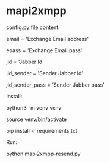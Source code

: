 # mapi2xmpp

config.py file content:

email = 'Exchange Email address'

epass = 'Exchange Email pass'

jid = 'Jabber Id'

jid_sender = 'Sender Jabber Id'

jid_sender_pass = 'Sender Jabber pass'


Install:

python3 -m venv venv

source venv/bin/activate

pip install -r requirements.txt 

Run:

python mapi2xmpp-resend.py 
